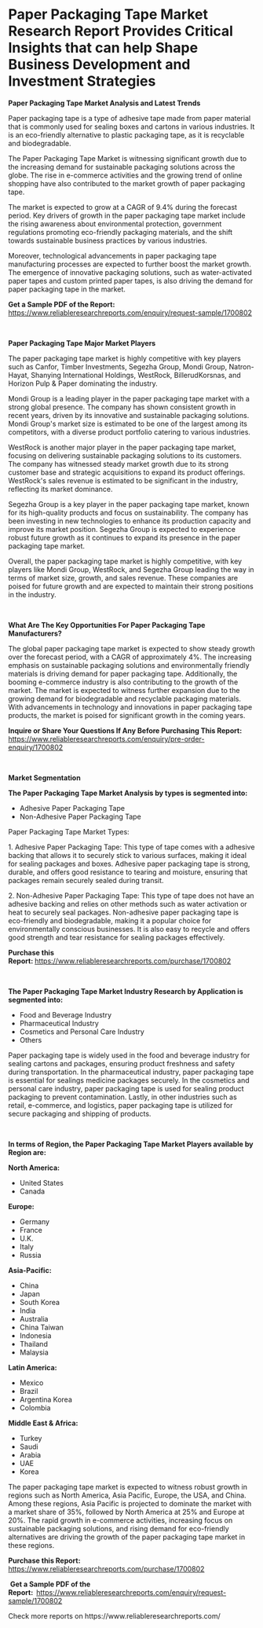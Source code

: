 <p><h1>Paper Packaging Tape Market Research Report Provides Critical Insights that can help Shape Business Development and Investment Strategies</h1></p><p><strong>Paper Packaging Tape Market Analysis and Latest Trends</strong></p>
<p><p>Paper packaging tape is a type of adhesive tape made from paper material that is commonly used for sealing boxes and cartons in various industries. It is an eco-friendly alternative to plastic packaging tape, as it is recyclable and biodegradable.</p><p>The Paper Packaging Tape Market is witnessing significant growth due to the increasing demand for sustainable packaging solutions across the globe. The rise in e-commerce activities and the growing trend of online shopping have also contributed to the market growth of paper packaging tape.</p><p>The market is expected to grow at a CAGR of 9.4% during the forecast period. Key drivers of growth in the paper packaging tape market include the rising awareness about environmental protection, government regulations promoting eco-friendly packaging materials, and the shift towards sustainable business practices by various industries.</p><p>Moreover, technological advancements in paper packaging tape manufacturing processes are expected to further boost the market growth. The emergence of innovative packaging solutions, such as water-activated paper tapes and custom printed paper tapes, is also driving the demand for paper packaging tape in the market.</p></p>
<p><strong>Get a Sample PDF of the Report:&nbsp;</strong> <a href="https://www.reliableresearchreports.com/enquiry/request-sample/1700802">https://www.reliableresearchreports.com/enquiry/request-sample/1700802</a></p>
<p>&nbsp;</p>
<p><strong>Paper Packaging Tape Major Market Players</strong></p>
<p><p>The paper packaging tape market is highly competitive with key players such as Canfor, Timber Investments, Segezha Group, Mondi Group, Natron-Hayat, Shanying International Holdings, WestRock, BillerudKorsnas, and Horizon Pulp & Paper dominating the industry. </p><p>Mondi Group is a leading player in the paper packaging tape market with a strong global presence. The company has shown consistent growth in recent years, driven by its innovative and sustainable packaging solutions. Mondi Group's market size is estimated to be one of the largest among its competitors, with a diverse product portfolio catering to various industries.</p><p>WestRock is another major player in the paper packaging tape market, focusing on delivering sustainable packaging solutions to its customers. The company has witnessed steady market growth due to its strong customer base and strategic acquisitions to expand its product offerings. WestRock's sales revenue is estimated to be significant in the industry, reflecting its market dominance.</p><p>Segezha Group is a key player in the paper packaging tape market, known for its high-quality products and focus on sustainability. The company has been investing in new technologies to enhance its production capacity and improve its market position. Segezha Group is expected to experience robust future growth as it continues to expand its presence in the paper packaging tape market.</p><p>Overall, the paper packaging tape market is highly competitive, with key players like Mondi Group, WestRock, and Segezha Group leading the way in terms of market size, growth, and sales revenue. These companies are poised for future growth and are expected to maintain their strong positions in the industry.</p></p>
<p>&nbsp;</p>
<p><strong>What Are The Key Opportunities For Paper Packaging Tape Manufacturers?</strong></p>
<p><p>The global paper packaging tape market is expected to show steady growth over the forecast period, with a CAGR of approximately 4%. The increasing emphasis on sustainable packaging solutions and environmentally friendly materials is driving demand for paper packaging tape. Additionally, the booming e-commerce industry is also contributing to the growth of the market. The market is expected to witness further expansion due to the growing demand for biodegradable and recyclable packaging materials. With advancements in technology and innovations in paper packaging tape products, the market is poised for significant growth in the coming years.</p></p>
<p><strong>Inquire or Share Your Questions If Any Before Purchasing This Report:</strong> <a href="https://www.reliableresearchreports.com/enquiry/pre-order-enquiry/1700802">https://www.reliableresearchreports.com/enquiry/pre-order-enquiry/1700802</a></p>
<p>&nbsp;</p>
<p><strong>Market Segmentation</strong></p>
<p><strong>The Paper Packaging Tape Market Analysis by types is segmented into:</strong></p>
<p><ul><li>Adhesive Paper Packaging Tape</li><li>Non-Adhesive Paper Packaging Tape</li></ul></p>
<p><p>Paper Packaging Tape Market Types:</p><p>1. Adhesive Paper Packaging Tape: This type of tape comes with a adhesive backing that allows it to securely stick to various surfaces, making it ideal for sealing packages and boxes. Adhesive paper packaging tape is strong, durable, and offers good resistance to tearing and moisture, ensuring that packages remain securely sealed during transit.</p><p>2. Non-Adhesive Paper Packaging Tape: This type of tape does not have an adhesive backing and relies on other methods such as water activation or heat to securely seal packages. Non-adhesive paper packaging tape is eco-friendly and biodegradable, making it a popular choice for environmentally conscious businesses. It is also easy to recycle and offers good strength and tear resistance for sealing packages effectively.</p></p>
<p><strong>Purchase this Report:&nbsp;</strong><a href="https://www.reliableresearchreports.com/purchase/1700802">https://www.reliableresearchreports.com/purchase/1700802</a></p>
<p>&nbsp;</p>
<p><strong>The Paper Packaging Tape Market Industry Research by Application is segmented into:</strong></p>
<p><ul><li>Food and Beverage Industry</li><li>Pharmaceutical Industry</li><li>Cosmetics and Personal Care Industry</li><li>Others</li></ul></p>
<p><p>Paper packaging tape is widely used in the food and beverage industry for sealing cartons and packages, ensuring product freshness and safety during transportation. In the pharmaceutical industry, paper packaging tape is essential for sealings medicine packages securely. In the cosmetics and personal care industry, paper packaging tape is used for sealing product packaging to prevent contamination. Lastly, in other industries such as retail, e-commerce, and logistics, paper packaging tape is utilized for secure packaging and shipping of products.</p></p>
<p>&nbsp;</p>
<p><strong>In terms of Region, the Paper Packaging Tape Market Players available by Region are:</strong></p>
<p>
    <p> <strong> North America: </strong>
        <ul>
            <li>United States</li>
            <li>Canada</li>
        </ul>
        </p> 
    <p> <strong> Europe: </strong>
        <ul>
            <li>Germany</li>
            <li>France</li>
            <li>U.K.</li>
            <li>Italy</li>
            <li>Russia</li>
        </ul>
        </p> 
    <p> <strong> Asia-Pacific: </strong>
        <ul>
            <li>China</li>
            <li>Japan</li>
            <li>South Korea</li>
            <li>India</li>
            <li>Australia</li>
            <li>China Taiwan</li>
            <li>Indonesia</li>
            <li>Thailand</li>
            <li>Malaysia</li>
        </ul>
        </p> 
    <p> <strong> Latin America: </strong>
        <ul>
            <li>Mexico</li>
            <li>Brazil</li>
            <li>Argentina Korea</li>
            <li>Colombia</li>
        </ul>
        </p> 
    <p> <strong> Middle East & Africa: </strong>
        <ul>
            <li>Turkey</li>
            <li>Saudi</li>
            <li>Arabia</li>
            <li>UAE</li>
            <li>Korea</li>
        </ul>
    </p>
    </p>
<p><p>The paper packaging tape market is expected to witness robust growth in regions such as North America, Asia Pacific, Europe, the USA, and China. Among these regions, Asia Pacific is projected to dominate the market with a market share of 35%, followed by North America at 25% and Europe at 20%. The rapid growth in e-commerce activities, increasing focus on sustainable packaging solutions, and rising demand for eco-friendly alternatives are driving the growth of the paper packaging tape market in these regions.</p></p>
<p><strong>Purchase this Report: </strong><a href="https://www.reliableresearchreports.com/purchase/1700802">https://www.reliableresearchreports.com/purchase/1700802</a></p>
<p>&nbsp;<strong>Get a Sample PDF of the Report:&nbsp;&nbsp;</strong><a href="https://www.reliableresearchreports.com/enquiry/request-sample/1700802">https://www.reliableresearchreports.com/enquiry/request-sample/1700802</a></p>
<p><strong></strong></p>
<p>Check more reports on https://www.reliableresearchreports.com/</p>